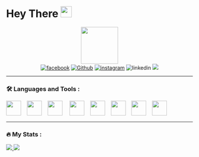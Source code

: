 <h1>
  Hey There
  <img src="https://media.giphy.com/media/hvRJCLFzcasrR4ia7z/giphy.gif" width="30px"/>
</h1>


<div id="header" align="center">

  <div id="giphy">
    <img src="https://media.giphy.com/media/M9gbBd9nbDrOTu1Mqx/giphy.gif" width="100"/>
  </div>

  <div id="badges">
    <a href="https://web.facebook.com/profile.php?id=100008176270921"><img src="https://img.shields.io/badge/Facebook-blue?logo=facebook&logoColor=white&style=for-the-badge" alt="facebook"></a>
    <a href="https://github.com/Najoro"><img src="https://img.shields.io/badge/Github-orange?logo=github&logoColor=black&style=for-the-badge"alt="Github"></a>
    <a href="https://www.instagram.com/najofanantenana/?hl=fr"><img src="https://img.shields.io/badge/Instagram-yellow?logo=Instagram&logoColor=black&style=for-the-badge" alt="instagram"></a>
    <a><img src="https://img.shields.io/badge/Linkedin-FEFEFE?logo=linkedin&logoColor=blue&style=for-the-badge" alt="linkedin"></a>
    <a href="http://najofanantenana@gmail.com"><img src="https://img.shields.io/badge/E.Mail-red?logo=mail&logoColor=red&style=for-the-badge"></a>
<!-- <img src="https://komarev.com/ghpvc/?username=najoro&style=for-the-badge"> -->
  </div>
</div>

-----------------------------------

### :hammer_and_wrench: Languages and Tools :

<div id="tecno">
  <img src="https://cdn.jsdelivr.net/gh/devicons/devicon/icons/html5/html5-plain-wordmark.svg" width="40"/>&nbsp;&nbsp;&nbsp;
  <img src="https://cdn.jsdelivr.net/gh/devicons/devicon/icons/css3/css3-original-wordmark.svg" width="40" />&nbsp;&nbsp;&nbsp;
  <img src="https://cdn.jsdelivr.net/gh/devicons/devicon/icons/javascript/javascript-original.svg" width="40"/> &nbsp;&nbsp;&nbsp;
  <img src="https://cdn.jsdelivr.net/gh/devicons/devicon/icons/c/c-original.svg" width="40" />&nbsp;&nbsp;&nbsp;
  <img src="https://cdn.jsdelivr.net/gh/devicons/devicon/icons/git/git-plain-wordmark.svg" width="40"/>&nbsp;&nbsp;&nbsp;
  <img src="https://cdn.jsdelivr.net/gh/devicons/devicon/icons/vscode/vscode-original-wordmark.svg" width="40" />&nbsp;&nbsp;&nbsp;
  <img src="https://cdn.jsdelivr.net/gh/devicons/devicon/icons/chrome/chrome-original.svg" width="40" />&nbsp;&nbsp;&nbsp;
  <img src="https://cdn.jsdelivr.net/gh/devicons/devicon/icons/linux/linux-original.svg" width="40"/>&nbsp;&nbsp;&nbsp;
</div>

---

### :fire: My Stats :

 <div id="stat">
   <a href="https://git.io/streak-stats">
    <img src="http://github-readme-streak-stats.herokuapp.com?user=najoro&theme=dark&date_format=j%20M%5B%20Y%5D&background=000000&border=DD2727&stroke=DDCA1A&ring=DDCA1A&fire=DD375D&currStreakNum=3BBEDD&sideNums=80DDCF&currStreakLabel=4BDDCD&sideLabels=44DDCC&dates=42DDC2">
  </a>
  <a href="https://github.com/anuraghazra/github-readme-stats">
    <img src="https://github-readme-stats.vercel.app/api/top-langs/?username=najoro&layout=compact&theme=dark">
  </a>
 </div>